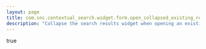 ```yaml
---
layout: page
title: com.snc.contextual_search.widget.form.open_collapsed_existing_records
description: "Collapse the search results widget when opening an existing record in a form"
---
```

true